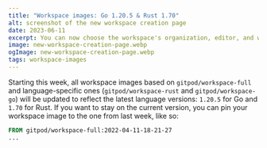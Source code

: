```yaml
---
title: "Workspace images: Go 1.20.5 & Rust 1.70"
alt: screenshot of the new workspace creation page
date: 2023-06-11
excerpt: You can now choose the workspace's organization, editor, and workspace class on creation
image: new-workspace-creation-page.webp
ogImage: new-workspace-creation-page.webp
tags: workspace-images
---
```


<script context="module">
  export const prerender = true;
</script>

Starting this week, all workspace images based on `gitpod/workspace-full` and language-specific ones (`gitpod/workspace-rust` and `gitpod/workspace-go`) will be updated to reflect the latest language versions: `1.20.5` for Go and `1.70` for Rust. If you want to stay on the current version, you can pin your workspace image to the one from last week, like so:

```Dockerfile
FROM gitpod/workspace-full:2022-04-11-18-21-27
...
```
